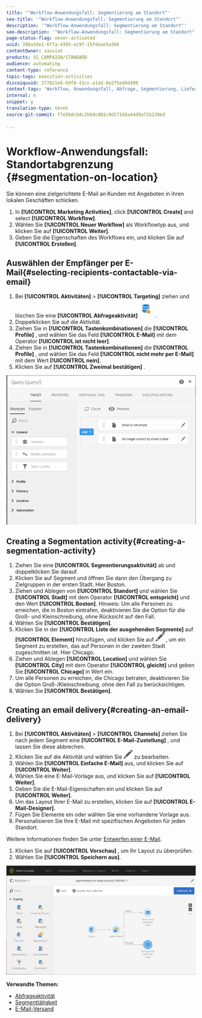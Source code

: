 ```yaml
---
title: '"Workflow-Anwendungsfall: Segmentierung am Standort"'
seo-title: '"Workflow-Anwendungsfall: Segmentierung am Standort"'
description: '"Workflow-Anwendungsfall: Segmentierung am Standort"'
seo-description: '"Workflow-Anwendungsfall: Segmentierung am Standort"'
page-status-flag: never-activated
uuid: 396a3de1-6ffa-4385-ac9f-15fdeae5a366
contentOwner: sauviat
products: SG_CAMPAIGN/STANDARD
audience: automating
content-type: reference
topic-tags: execution-activities
discoiquuid: 377821e6-69f8-41cc-a1ad-8a2f5ed4d409
context-tags: 'Workflow, Anwendungsfall, Abfrage, Segmentierung, Lieferung '
internal: n
snippet: y
translation-type: tm+mt
source-git-commit: f7e56dcb4c2bbdc802c9d271d4a44d9a72b239ed

---
```



# Workflow-Anwendungsfall: Standortabgrenzung {#segmentation-on-location}

Sie können eine zielgerichtete E-Mail an Kunden mit Angeboten in ihren lokalen Geschäften schicken.

1. In **[!UICONTROL Marketing Activities]**, click **[!UICONTROL Create]** and select **[!UICONTROL Workflow]**.
1. Wählen Sie **[!UICONTROL Neuer Workflow]** als Workflowtyp aus, und klicken Sie auf **[!UICONTROL Weiter]**.
1. Geben Sie die Eigenschaften des Workflows ein, und klicken Sie auf **[!UICONTROL Erstellen]**.

## Auswählen der Empfänger per E-Mail{#selecting-recipients-contactable-via-email}

1. Bei **[!UICONTROL Aktivitäten]** &gt; **[!UICONTROL Targeting]** ziehen und löschen Sie eine **[!UICONTROL Abfrageaktivität]**![](assets/query.png).
1. Doppelklicken Sie auf die Aktivität.
1. Ziehen Sie in **[!UICONTROL Tastenkombinationen]** die **[!UICONTROL Profile]** , und wählen Sie das Feld **[!UICONTROL E-Mail]** mit dem Operator **[!UICONTROL ist nicht leer]**.
1. Ziehen Sie in **[!UICONTROL Tastenkombinationen]** die **[!UICONTROL Profile]** , und wählen Sie das Feld **[!UICONTROL nicht mehr per E-Mail]** mit dem Wert **[!UICONTROL nein]**.
1. Klicken Sie auf **[!UICONTROL Zweimal bestätigen]** .

![](assets/wf-complement-query.png)

## Creating a Segmentation activity{#creating-a-segmentation-activity}

1. Ziehen Sie eine **[!UICONTROL Segmentierungsaktivität]** ab und doppelklicken Sie darauf.
1. Klicken Sie auf Segment und öffnen Sie dann den Übergang zu Zielgruppen in der ersten Stadt. Hier Boston.
1. Ziehen und Ablegen von **[!UICONTROL Standort]** und wählen Sie **[!UICONTROL Stadt]** mit dem Operator **[!UICONTROL entspricht]** und den Wert **[!UICONTROL Boston]**.
Hinweis: Um alle Personen zu erreichen, die in Boston eintrafen, deaktivieren Sie die Option für die Groß- und Kleinschreibung, ohne Rücksicht auf den Fall.
1. Wählen Sie **[!UICONTROL Bestätigen]**.
1. Klicken Sie in der **[!UICONTROL Liste der ausgehenden Segmente]** auf **[!UICONTROL Element]** hinzufügen, und klicken Sie auf ![](assets/edit_darkgrey-24px.png) , um ein Segment zu erstellen, das auf Personen in der zweiten Stadt zugeschnitten ist. Hier Chicago.
1. Ziehen und Ablegen **[!UICONTROL Location]** und wählen Sie **[!UICONTROL City]** mit dem Operator **[!UICONTROL gleicht]** und geben Sie **[!UICONTROL Chicago]** in Wert ein.
1. Um alle Personen zu erreichen, die Chicago betraten, deaktivieren Sie die Option Groß-/Kleinschreibung, ohne den Fall zu berücksichtigen.
1. Wählen Sie **[!UICONTROL Bestätigen]**.

## Creating an email delivery{#creating-an-email-delivery}

1. Bei **[!UICONTROL Aktivitäten]** &gt; **[!UICONTROL Channels]** ziehen Sie nach jedem Segment eine **[!UICONTROL E-Mail-Zustellung]** , und lassen Sie diese abbrechen.
1. Klicken Sie auf die Aktivität und wählen Sie ![](assets/edit_darkgrey-24px.png) zu bearbeiten.
1. Wählen Sie **[!UICONTROL Einfache E-Mail]** aus, und klicken Sie auf **[!UICONTROL Weiter]**.
1. Wählen Sie eine E-Mail-Vorlage aus, und klicken Sie auf **[!UICONTROL Weiter]**.
1. Geben Sie die E-Mail-Eigenschaften ein und klicken Sie auf **[!UICONTROL Weiter]**.
1. Um das Layout Ihrer E-Mail zu erstellen, klicken Sie auf **[!UICONTROL E-Mail-Designer]**.
1. Fügen Sie Elemente ein oder wählen Sie eine vorhandene Vorlage aus.
1. Personalisieren Sie Ihre E-Mail mit spezifischen Angeboten für jeden Standort.

Weitere Informationen finden Sie unter [Entwerfen einer E-Mail](../../designing/using/designing-from-scratch.md#designing-an-email-content-from-scratch).

1. Klicken Sie auf **[!UICONTROL Vorschau]** , um Ihr Layout zu überprüfen.
1. Wählen Sie **[!UICONTROL Speichern aus]**.

![](assets/wf-segmentation-location.png)

**Verwandte Themen:**

* [Abfrageaktivität](../../automating/using/query.md)
* [Segmenttätigkeit](../../automating/using/segmentation.md)
* [E-Mail-Versand](../../automating/using/email-delivery.md)
